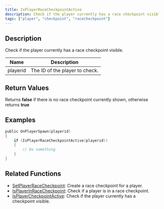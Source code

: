 ```yaml
---
title: IsPlayerRaceCheckpointActive
description: Check if the player currently has a race checkpoint visible.
tags: ["player", "checkpoint", "racecheckpoint"]
---
```


<VersionWarn version='omp v1.1.0.2612' />

## Description

Check if the player currently has a race checkpoint visible.

| Name     | Description                    |
| -------- | ------------------------------ |
| playerid | The ID of the player to check. |

## Return Values

Returns **false** if there is no race checkpoint currently shown, otherwise returns **true**

## Examples

```c
public OnPlayerSpawn(playerid)
{
    if (IsPlayerRaceCheckpointActive(playerid))
    {
        // Do something
    }
}
```

## Related Functions

- [SetPlayerRaceCheckpoint](SetPlayerRaceCheckpoint): Create a race checkpoint for a player.
- [IsPlayerInRaceCheckpoint](IsPlayerInRaceCheckpoint): Check if a player is in a race checkpoint.
- [IsPlayerCheckpointActive](IsPlayerCheckpointActive): Check if the player currently has a checkpoint visible.
